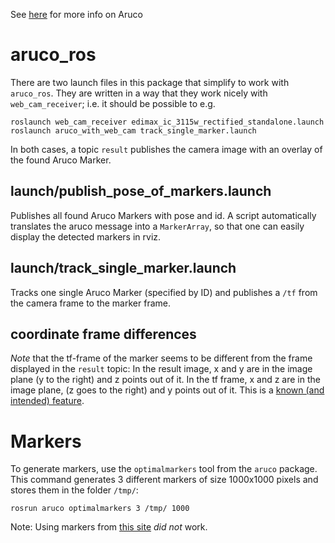 See
[here](https://www.uco.es/investiga/grupos/ava/node/26)
for more info on Aruco

# aruco_ros

There are two launch files in this package that simplify to work with
`aruco_ros`.  They are written in a way that they work nicely with
`web_cam_receiver`; i.e. it should be possible to e.g.

    roslaunch web_cam_receiver edimax_ic_3115w_rectified_standalone.launch
    roslaunch aruco_with_web_cam track_single_marker.launch

In both cases, a topic `result` publishes the camera image with an overlay of
the found Aruco Marker.


## launch/publish_pose_of_markers.launch

Publishes all found Aruco Markers with pose and id.
A script automatically translates the aruco message into a `MarkerArray`, so
that one can easily display the detected markers in rviz.


## launch/track_single_marker.launch

Tracks one single Aruco Marker (specified by ID) and publishes a `/tf` from the
camera frame to the marker frame.


## coordinate frame differences

*Note* that the tf-frame of the marker seems to be different from the frame
displayed in the `result` topic: In the result image, x and y are in the image
plane (y to the right) and z points out of it.  In the tf frame, x and z are in
the image plane, (z goes to the right) and y points out of it.
This is a
[known (and intended) feature](https://github.com/pal-robotics/aruco_ros/issues/19).



# Markers

To generate markers, use the `optimalmarkers` tool from the `aruco` package.
This command generates 3 different markers of size 1000x1000 pixels and stores
them in the folder `/tmp/`:

    rosrun aruco optimalmarkers 3 /tmp/ 1000

Note: Using markers from
[this site](http://chev.me/arucogen/)
*did not* work.
